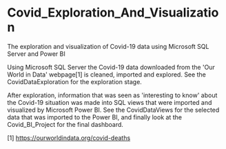 # Covid_Exploration_And_Visualization
The exploration and visualization of Covid-19 data using Microsoft SQL Server and Power BI

Using Microsoft SQL Server the Covid-19 data downloaded from the 'Our World in Data'
webpage[1] is cleaned, imported and explored. See the CovidDataExploration for the exploration stage.

After exploration, information that was seen as 'interesting to know' about the Covid-19
situation was made into SQL views that were imported and visualized by Microsoft Power BI.
See the CovidDataViews for the selected data that was imported to the Power BI, and finally
look at the Covid_BI_Project for the final dashboard.


[1] https://ourworldindata.org/covid-deaths

